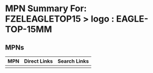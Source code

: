 



# MPN Summary For: FZELEAGLETOP15 > logo : EAGLE-TOP-15MM

## MPNs
  

|MPN|Direct Links|Search Links|
| :--- | :--- | :--- |
||||
